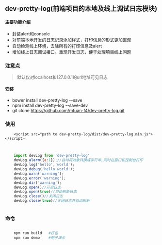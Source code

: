 ## dev-pretty-log(前端项目的本地及线上调试日志模块)

#### 主要功能介绍

-  封装alert和console
-  对前端本地开发的日志记录添加样式，打印信息的形式更加直观
-  自动检测线上环境，去除所有的打印信息及alert
-  增加线上日志调试接口。重现开发日志，便于处理项目线上问题

### 注意点
> 默认仅对localhost和127.0.0.1的url地址可见日志

#### 安装

- bower install dev-pretty-log --save
- npm install dev-pretty-log --save-dev
- git clone https://github.com/mtuan-f4/dev-pretty-log.git

### 使用
```
	<script src="path to dev-pretty-log/dist/dev-pretty-log.min.js"></script>
	
```
``` javascript

	import devLog from 'dev-pretty-log'
	devLog.alarm({a:1});//自动将对象转换成字符串,同时在窗口和控制台打印
	devLog.log('hello','world');
	devLog.debug('hello world');
	devLog.warn('warning');
	devLog.error('warning');
	devLog.dir('warning');
	devLog.open()//开启日志
	devLog.open(true)//自动刷新日志
	devLog.close()//关闭日志
	devLog.close(true)//关闭日志并自动刷新
	
```

### 命令

``` bash	

	npm run build	#打包	
	npm run demo	#例子演示	
	
```



